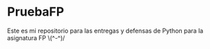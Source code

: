 # PruebaFP

Este es mi repositorio para las entregas y defensas de Python para la asignatura FP \\(^-^)/
